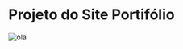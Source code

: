 # Projeto do Site Portifólio
 
![ola](https://user-images.githubusercontent.com/19657197/150149184-6166bd34-2ec5-4555-b9b2-e250584b31b5.gif)
